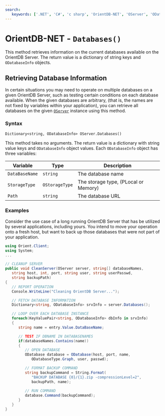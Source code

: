 ```yaml
---
search:
   keywords: ['.NET', 'C#', 'c sharp', 'OrientDB-NET', 'OServer', 'ODatabaseInfo']
---
```


# OrientDB-NET - `Databases()`

This method retrieves information on the current databases available on the OrientDB Server.  The return value is a dictionary of string keys and `ODatabaseInfo` objects.

## Retrieving Database Information

In certain situations you may need to operate on multiple databases on a given OrientDB Server, such as testing certain conditions on each database available.  When the given databases are arbitrary, (that is, the names are not fixed by variables within your application), you can retrieve all databases on the given [`OServer`](NET-Server.md) instance using this method. 

### Syntax

```
Dictionary<string, ODatabaseInfo> OServer.Databases()
```

This method takes no arguments.  The return value is a dictionary with string value keys and `ODatabaseInfo` object values.  Each `ODatabaseInfo` object has three variables:

| Variable | Type |Description |
|---|---|---|
| `DataBaseName` | `string` | The database name |
| `StorageType` | `OStorageType` | The storage type, (PLocal or Memory) |
| `Path` | `string` | The database URL |



### Examples

Consider the use case of a long running OrientDB Server that has be utilized by several applications, including yours.  You intend to move your operation onto a fresh host, but want to back up those databases that were not part of your application.

```csharp
using Orient.Client;
using System;
...

// CLEANUP SERVER
public void CleanServer(OServer server, string[] databaseNames, 
   string host, int, port, string user, string userPasswd, 
   string backupPath)
{
   // REPORT OPERATION
   Console.WriteLine("Cleaning OrientDB Server...");

   // FETCH DATABASE INFORMATION
   Dictionary<string, ODatabaseInfo> srvInfo = server.Databases();

   // LOOP OVER EACH DATABASE INSTANCE
   foreach(KeyValuePair<string, ODatabaseInfo> dbInfo in srvInfo)
   {
      string name = entry.Value.DataBaseName;

      // TEST IF DBNAME IN DATABASENAMES
      if(databaseNames.Contains(name))
      {
         // OPEN DATABASE
         ODatabase database = ODatabase(host, port, name,
            ODatabaseType.Graph, user, passwd);

         // FORMAT BACKUP COMMAND 
         string backupCommand = String.Format(
            "BACKUP DATABASE {0}/{1}.zip -compressionLevel=2",
            backupPath, name);
 
         // RUN COMMAND
         database.Command(backupCommand);
      }
   }
}
```
